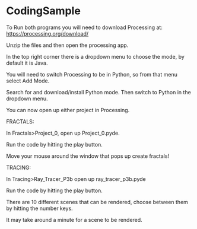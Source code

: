 # CodingSample

To Run both programs you will need to download Processing at: https://processing.org/download/

Unzip the files and then open the processing app.

In the top right corner there is a dropdown menu to choose the mode, by default it is Java.

You will need to switch Processing to be in Python, so from that menu select Add Mode.

Search for and download/install Python mode. Then switch to Python in the dropdown menu.

You can now open up either project in Processing.


FRACTALS:

In Fractals>Project_0, open up Project_0.pyde.

Run the code by hitting the play button.

Move your mouse around the window that pops up create fractals!


TRACING:

In Tracing>Ray_Tracer_P3b open up ray_tracer_p3b.pyde

Run the code by hitting the play button.

There are 10 different scenes that can be rendered, choose between them by hitting the number keys.

It may take around a minute for a scene to be rendered.

